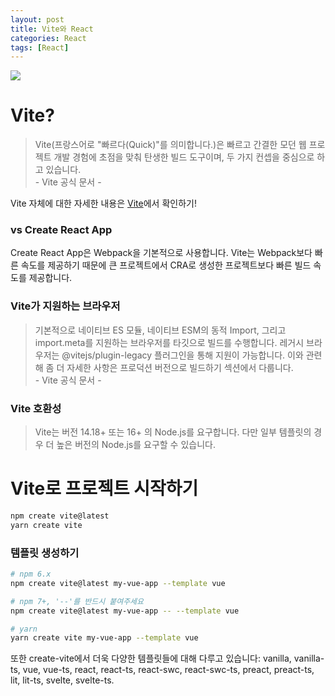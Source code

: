 ```yaml
---
layout: post
title: Vite와 React
categories: React
tags: [React]
---
```


<img src="https://scrimba.com/articles/content/images/2022/08/Create-a-new-React-app-with-Vite-main.png" />

# Vite?

> Vite(프랑스어로 "빠르다(Quick)"를 의미합니다.)은 빠르고 간결한 모던 웹 프로젝트 개발 경험에 초점을 맞춰 탄생한 빌드 도구이며, 두 가지 컨셉을 중심으로 하고 있습니다.<br /> - Vite 공식 문서 -

Vite 자체에 대한 자세한 내용은 <a href="https://l-hyun.github.io/posts/Vite/">Vite</a>에서 확인하기!

### vs Create React App

Create React App은 Webpack을 기본적으로 사용합니다.
Vite는 Webpack보다 빠른 속도를 제공하기 때문에 큰 프로젝트에서 CRA로 생성한 프로젝트보다 빠른 빌드 속도를 제공합니다.

### Vite가 지원하는 브라우저

> 기본적으로 네이티브 ES 모듈, 네이티브 ESM의 동적 Import, 그리고 import.meta를 지원하는 브라우저를 타깃으로 빌드를 수행합니다. 레거시 브라우저는 @vitejs/plugin-legacy 플러그인을 통해 지원이 가능합니다. 이와 관련해 좀 더 자세한 사항은 프로덕션 버전으로 빌드하기 섹션에서 다룹니다. <br /> - Vite 공식 문서 -

### Vite 호환성

> Vite는 버전 14.18+ 또는 16+ 의 Node.js를 요구합니다. 다만 일부 템플릿의 경우 더 높은 버전의 Node.js를 요구할 수 있습니다.

# Vite로 프로젝트 시작하기

```bash
npm create vite@latest
yarn create vite
```

### 템플릿 생성하기

```bash
# npm 6.x
npm create vite@latest my-vue-app --template vue

# npm 7+, '--'를 반드시 붙여주세요
npm create vite@latest my-vue-app -- --template vue

# yarn
yarn create vite my-vue-app --template vue

```

또한 create-vite에서 더욱 다양한 템플릿들에 대해 다루고 있습니다: vanilla, vanilla-ts, vue, vue-ts, react, react-ts, react-swc, react-swc-ts, preact, preact-ts, lit, lit-ts, svelte, svelte-ts.
